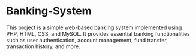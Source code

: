 # Banking-System
This project is a simple web-based banking system implemented using PHP, HTML, CSS, and MySQL. It provides essential banking functionalities such as user authentication, account management, fund transfer, transaction history, and more.
